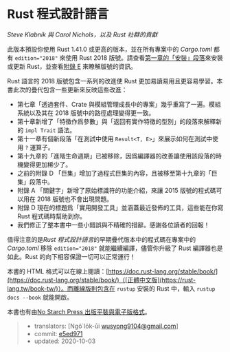 # Rust 程式設計語言

*Steve Klabnik 與 Carol Nichols，以及 Rust 社群的貢獻*

此版本預設你使用 Rust 1.41.0 或更高的版本，並在所有專案中的 *Cargo.toml* 都有 `edition="2018"` 來使用 Rust 2018 版號。請查看[第一章的「安裝」段落][install]<!-- ignore -->來安裝或更新 Rust，並查看[附錄 E][editions]<!-- ignore --> 來瞭解版號的資訊。

Rust 語言的 2018 版號包含一系列的改進使 Rust 更加易讀易用且更容易學習。本書此次的疊代包含一些更新來反映這些改進：

- 第七章「透過套件、Crate 與模組管理成長中的專案」幾乎重寫了一遍。模組系統以及其在 2018 版號中的路徑處理變得更一致。
- 第十章新增了「特徵作爲參數」與「返回有實作特徵的型別」的段落來解釋新的 `impl Trait` 語法。
- 第十一章有個新段落「在測試中使用 `Result<T, E>`」來展示如何在測試中使用 `?` 運算子。
- 第十九章的「進階生命週期」已被移除，因爲編譯器的改善讓使用該段落的時機變得更加稀少了。
- 之前的附錄 D 「巨集」增加了過程式巨集的內容，且被移至第十九章的「巨集」段落中。
- 附錄 A 「關鍵字」新增了原始標識符的功能介紹，來讓 2015 版號的程式碼可以用在 2018 版號也不會出現問題。
- 附錄 D 現在的標題爲「實用開發工具」並涵蓋最近發佈的工具，這些能在你寫 Rust 程式碼時幫助到你。
- 我們修正了整本書中一些小錯誤與不精確的措辭。感謝各位讀者的回報！

值得注意的是*Rust 程式設計語言*的早期疊代版本中的程式碼在專案中的 *Cargo.toml* 移除 `edition="2018"` 就能繼續編譯，儘管你升級了 Rust 編譯器也是如此。Rust 的向下相容保證一切可以正常運行！

本書的 HTML 格式可以在線上閱讀：[https://doc.rust-lang.org/stable/book/](https://doc.rust-lang.org/stable/book/)（[正體中文版](https://rust-lang.tw/book-tw/)）。而離線版則包含在 `rustup` 安裝的 Rust 中，輸入 `rustup docs --book` 就能開啟。

本書也有由[No Starch Press 出版平裝與電子版格式][nsprust]。

[install]: ch01-01-installation.html
[editions]: appendix-05-editions.html
[nsprust]: https://nostarch.com/rust

> - translators: [Ngô͘ Io̍k-ūi <wusyong9104@gmail.com>]
> - commit: [e5ed971](https://github.com/rust-lang/book/blob/e5ed97128302d5fa45dbac0e64426bc7649a558c/src/title-page.md)
> - updated: 2020-10-03

